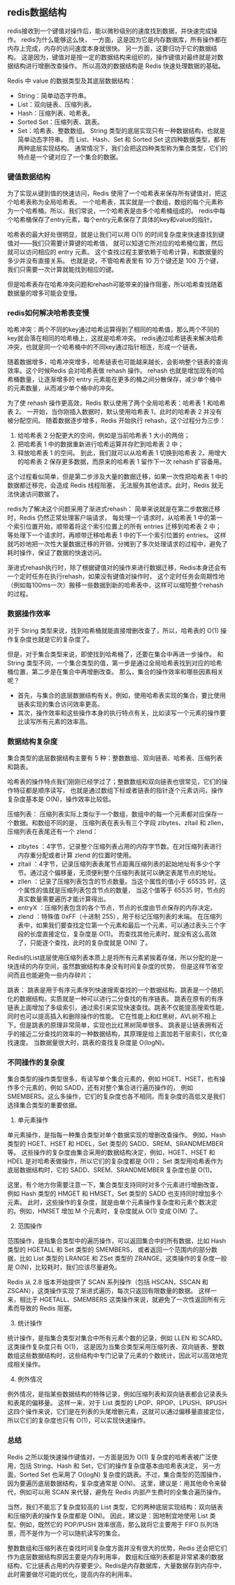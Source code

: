 ## redis数据结构

redis接收到一个键值对操作后，能以微秒级别的速度找到数据，并快速完成操作。
redis为什么能够这么快，
一方面，这是因为它是内存数据库，所有操作都在内存上完成，内存的访问速度本身就很快。
另一方面，这要归功于它的数据结构。
这是因为，键值对是按一定的数据结构来组织的，操作键值对最终就是对数据结构进行增删改查操作。
所以高效的数据结构是 Redis 快速处理数据的基础。

Redis 中 value 的数据类型及其底层数据结构：
- String：简单动态字符串。
- List：双向链表、压缩列表。
- Hash：压缩列表、哈希表。
- Sorted Set：压缩列表、跳表。
- Set：哈希表、整数数组。
String 类型的底层实现只有一种数据结构，也就是简单动态字符串。
而 List、Hash、Set 和 Sorted Set 这四种数据类型，都有两种底层实现结构。
通常情况下，我们会把这四种类型称为集合类型，它们的特点是一个键对应了一个集合的数据。

### 键值数据结构

为了实现从键到值的快速访问，Redis 使用了一个哈希表来保存所有键值对，把这个哈希表称为全局哈希表。
一个哈希表，其实就是一个数组，数组的每个元素称为一个哈希桶。所以，我们常说，一个哈希表是由多个哈希桶组成的。
redis中每个哈希桶保存了entry元素，每个entry元素保存了具体的key和value的指针。

哈希表的最大好处很明显，就是让我们可以用 O(1) 的时间复杂度来快速查找到键值对——我们只需要计算键的哈希值，
就可以知道它所对应的哈希桶位置，然后就可以访问相应的 entry 元素。
这个查找过程主要依赖于哈希计算，和数据量的多少并没有直接关系。
也就是说，不管哈希表里有 10 万个键还是 100 万个键，我们只需要一次计算就能找到相应的键。

但是哈希表存在哈希冲突问题和rehash可能带来的操作阻塞，所以哈希查找随着数据量的增多可能会变慢。

### redis如何解决哈希表变慢

哈希冲突：两个不同的key通过哈希运算得到了相同的哈希值，那么两个不同的key就会落在相同的哈希桶上，这就是哈希冲突。
redis通过哈希链表来解决哈希冲突，也就是同一个哈希桶中的不同key通过指针相连，形成一个链表。

随着数据增多，哈希冲突增多，哈希链表也可能越来越长，会影响整个链表的查询效率。这个时候Redis 会对哈希表做 rehash 操作。
rehash 也就是增加现有的哈希桶数量，让逐渐增多的 entry 元素能在更多的桶之间分散保存，减少单个桶中的元素数量，从而减少单个桶中的冲突。

为了使 rehash 操作更高效，Redis 默认使用了两个全局哈希表：哈希表 1 和哈希表 2。
一开始，当你刚插入数据时，默认使用哈希表 1，此时的哈希表 2 并没有被分配空间。
随着数据逐步增多，Redis 开始执行 rehash，这个过程分为三步：
1. 给哈希表 2 分配更大的空间，例如是当前哈希表 1 大小的两倍；
2. 把哈希表 1 中的数据重新进行哈希运算并存贮到哈希表 2 中；
3. 释放哈希表 1 的空间。
到此，我们就可以从哈希表 1 切换到哈希表 2，用增大的哈希表 2 保存更多数据，而原来的哈希表 1 留作下一次 rehash 扩容备用。

这个过程看似简单，但是第二步涉及大量的数据迁移，如果一次性把哈希表 1 中的数据都迁移完，会造成 Redis 线程阻塞，
无法服务其他请求。此时，Redis 就无法快速访问数据了。

redis为了解决这个问题采用了渐进式rehash：
简单来说就是在第二步数据迁移时，Redis 仍然正常处理客户端请求，
每处理一个请求时，从哈希表 1 中的第一个索引位置开始，顺带着将这个索引位置上的所有 entries 迁移到哈希表 2 中；
等处理下一个请求时，再顺带迁移哈希表 1 中的下一个索引位置的 entries。
这样就巧妙地把一次性大量数据迁移的开销，分摊到了多次处理请求的过程中，避免了耗时操作，保证了数据的快速访问。

渐进式rehash执行时，除了根据键值对的操作来进行数据迁移，Redis本身还会有一个定时任务在执行rehash，如果没有键值对操作时，
这个定时任务会周期性地（例如每100ms一次）搬移一些数据到新的哈希表中，这样可以缩短整个rehash的过程。

### 数据操作效率

对于 String 类型来说，找到哈希桶就能直接增删改查了，所以，哈希表的 O(1) 操作复杂度也就是它的复杂度了。

但是，对于集合类型来说，即使找到哈希桶了，还要在集合中再进一步操作。
和 String 类型不同，一个集合类型的值，第一步是通过全局哈希表找到对应的哈希桶位置，第二步是在集合中再增删改查。
那么，集合的操作效率和哪些因素相关呢？
- 首先，与集合的底层数据结构有关。例如，使用哈希表实现的集合，要比使用链表实现的集合访问效率更高。
- 其次，操作效率和这些操作本身的执行特点有关，比如读写一个元素的操作要比读写所有元素的效率高。

### 数据结构复杂度

集合类型的底层数据结构主要有 5 种：整数数组、双向链表、哈希表、压缩列表和跳表。

哈希表的操作特点我们刚刚已经学过了；整数数组和双向链表也很常见，它们的操作特征都是顺序读写，
也就是通过数组下标或者链表的指针逐个元素访问，操作复杂度基本是 O(N)，操作效率比较低。

压缩列表：
压缩列表实际上类似于一个数组，数组中的每一个元素都对应保存一个数据。和数组不同的是，
压缩列表在表头有三个字段 zlbytes、zltail 和 zllen，压缩列表在表尾还有一个 zlend：
- zlbytes ：4字节，记录整个压缩列表占用的内存字节数。在对压缩列表进行内存重分配或者计算 zlend 的位置时使用。
- zltail ：4字节，记录压缩列表表尾节点距离压缩列表的起始地址有多少个字节。通过这个偏移量，无须便利整个压缩列表就可以确定表尾节点的地址。
- zllen ：记录了压缩列表包含的节点数量。当这个属性的值小于 65535 时，这个属性的值就是压缩列表包含节点的数量，
当这个值等于 65535 时，节点的真实数量需要遍历才能计算得出。
- entryX ：压缩列表包含的各个节点，节点的长度由节点保存的内存决定。
- zlend ：特殊值 0xFF（十进制 255），用于标记压缩列表的末端。
在压缩列表中，如果我们要查找定位第一个元素和最后一个元素，可以通过表头三个字段的长度直接定位，复杂度是 O(1)。
而查找其他元素时，就没有这么高效了，只能逐个查找，此时的复杂度就是 O(N) 了。

Redis的List底层使用压缩列表本质上是将所有元素紧挨着存储，所以分配的是一块连续的内存空间，虽然数据结构本身没有时间复杂度的优势，
但是这样节省空间而且也能避免一些内存碎片；

跳表：
跳表是用于有序元素序列快速搜索查找的一个数据结构，跳表是一个随机化的数据结构，实质就是一种可以进行二分查找的有序链表。
跳表在原有的有序链表上面增加了多级索引，通过索引来实现快速查找。跳表不仅能提高搜索性能，同时也可以提高插入和删除操作的性能。
它在性能上和红黑树，AVL树不相上下，但是跳表的原理非常简单，实现也比红黑树简单很多。
跳表是让链表拥有近乎的接近二分查找的效率的一种数据结构，其原理是给上面加若干层索引，优化查找速度。
当数据量很大时，跳表的查找复杂度是 O(logN)。

### 不同操作的复杂度

集合类型的操作类型很多，有读写单个集合元素的，例如 HGET、HSET，也有操作多个元素的，例如 SADD，还有对整个集合进行遍历操作的，
例如 SMEMBERS。这么多操作，它们的复杂度也各不相同。而复杂度的高低又是我们选择集合类型的重要依据。

1. 单元素操作

单元素操作，是指每一种集合类型对单个数据实现的增删改查操作。
例如，Hash 类型的 HGET、HSET 和 HDEL，Set 类型的 SADD、SREM、SRANDMEMBER 等。
这些操作的复杂度由集合采用的数据结构决定，例如，HGET、HSET 和 HDEL 是对哈希表做操作，所以它们的复杂度都是 O(1)；
Set 类型用哈希表作为底层数据结构时，它的 SADD、SREM、SRANDMEMBER 复杂度也是 O(1)。

这里，有个地方你需要注意一下，集合类型支持同时对多个元素进行增删改查，
例如 Hash 类型的 HMGET 和 HMSET，Set 类型的 SADD 也支持同时增加多个元素。
此时，这些操作的复杂度，就是由单个元素操作复杂度和元素个数决定的。例如，HMSET 增加 M 个元素时，复杂度就从 O(1) 变成 O(M) 了。

2. 范围操作

范围操作，是指集合类型中的遍历操作，可以返回集合中的所有数据，比如 Hash 类型的 HGETALL 和 Set 类型的 SMEMBERS，
或者返回一个范围内的部分数据，比如 List 类型的 LRANGE 和 ZSet 类型的 ZRANGE。这类操作的复杂度一般是 O(N)，比较耗时，我们应该尽量避免。

Redis 从 2.8 版本开始提供了 SCAN 系列操作（包括 HSCAN，SSCAN 和 ZSCAN），这类操作实现了渐进式遍历，每次只返回有限数量的数据。
这样一来，相比于 HGETALL、SMEMBERS 这类操作来说，就避免了一次性返回所有元素而导致的 Redis 阻塞。

3. 统计操作

统计操作，是指集合类型对集合中所有元素个数的记录，例如 LLEN 和 SCARD。这类操作复杂度只有 O(1)，
这是因为当集合类型采用压缩列表、双向链表、整数数组这些数据结构时，这些结构中专门记录了元素的个数统计，因此可以高效地完成相关操作。

4. 例外情况

例外情况，是指某些数据结构的特殊记录，例如压缩列表和双向链表都会记录表头和表尾的偏移量。
这样一来，对于 List 类型的 LPOP、RPOP、LPUSH、RPUSH 这四个操作来说，它们是在列表的头尾增删元素，这就可以通过偏移量直接定位，
所以它们的复杂度也只有 O(1)，可以实现快速操作。

### 总结

Redis 之所以能快速操作键值对，一方面是因为 O(1) 复杂度的哈希表被广泛使用，包括 String、Hash 和 Set，它们的操作复杂度基本由哈希表决定，
另一方面，Sorted Set 也采用了 O(logN) 复杂度的跳表。不过，集合类型的范围操作，因为要遍历底层数据结构，复杂度通常是 O(N)。
这里，建议是：用其他命令来替代，例如可以用 SCAN 来代替，避免在 Redis 内部产生费时的全集合遍历操作。

当然，我们不能忘了复杂度较高的 List 类型，它的两种底层实现结构：双向链表和压缩列表的操作复杂度都是 O(N)。
因此，建议是：因地制宜地使用 List 类型。例如，既然它的 POP/PUSH 效率很高，那么就将它主要用于 FIFO 队列场景，而不是作为一个可以随机读写的集合。

整数数组和压缩列表在查找时间复杂度方面并没有很大的优势，Redis 还会把它们作为底层数据结构原因主要是内存利用率，
数组和压缩列表都是非常紧凑的数据结构，它比链表占用的内存要更少。Redis是内存数据库，大量数据存到内存中，此时需要做尽可能的优化，提高内存的利用率。
